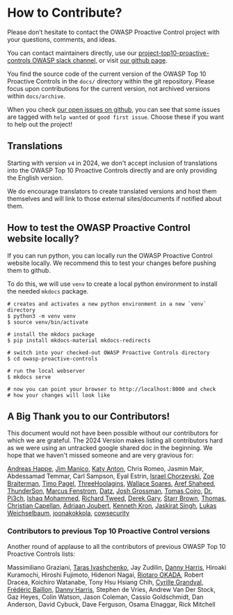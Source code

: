 # How to Contribute?

Please don’t hesitate to contact the OWASP Proactive Control project with your questions, comments, and ideas.

You can contact maintainers directly, use our [project-top10-proactive-controls OWASP slack channel](https://owasp.slack.com/archives/C07KNHZAN1H), or visit [our github page](https://github.com/OWASP/www-project-proactive-controls).

You find the source code of the current version of the OWASP Top 10 Proactive Controls in the `docs/` directory within the git repository. Please focus upon contributions for the current version, not archived versions within `docs/archive`.

When you check [our open issues on github](https://github.com/OWASP/www-project-proactive-controls/issues), you can see that some issues are tagged with `help wanted` or `good first issue`. Choose these if you want to help out the project!


## Translations

Starting with version `v4` in 2024, we don't accept inclusion of translations into the OWASP Top 10 Proactive Controls directly and are only providing the English version.

We do encourage translators to create translated versions and host them themselves and will link to those external sites/documents if notified about them.

## How to test the OWASP Proactive Control website locally?

If you can run python, you can locally run the OWASP Proactive Control website locally. We recommend this to test your changes before pushing them to github.

To do this, we will use `venv` to create a local python environment to install the needed `mkdocs` package.

```shell
# creates and activates a new python environment in a new `venv` directory
$ python3 -m venv venv
$ source venv/bin/activate

# install the mkdocs package
$ pip install mkdocs-material mkdocs-redirects

# switch into your checked-out OWASP Proactive Controls directory
$ cd owasp-proactive-controls

# run the local webserver
$ mkdocs serve

# now you can point your browser to http://localhost:8000 and check
# how your changes will look like
```

## A Big Thank you to our Contributors!

This document would not have been possible without our contributors for which we are grateful. The 2024 Version makes listing all contributors hard as we were using an untracked google shared doc in the beginning. We hope that we haven't missed someone and are very gravious for:

[Andreas Happe](https://github.com/andreashappe), [Jim Manico](https://github.com/jmanico), [Katy Anton](https://github.com/katyanton), Chris Romeo, Jasmin Mair, Abdessamad Temmar, Carl Sampson, Eyal Estrin, [Israel Chorzevski](https://github.com/sro-co-il), [Zoe Braiterman](https://github.com/zbraiterman), [Timo Pagel](https://github.com/wurstbrot), [ThreeHoolagins](https://github.com/ThreeHoolagins), [Wallace Soares](https://github.com/soareswallace), [Aref Shaheed](https://github.com/aref2008), [ThunderSon](https://github.com/ThunderSon), [Marcus Fenstrom](https://github.com/MFernstrom), [Datz](https://github.com/DatzAtWork), [Josh Grossman](https://github.com/tghosth), [Tomas Coiro](https://github.com/CoiroTomas), [Dr. Pi3ch](https://github.com/pi3ch), [Ishaq Mohammed](https://github.com/security-prince), [Richard Tweed](https://github.com/RichardoC), [Derek Gary](https://github.com/DerekGary), [Starr Brown](https://github.com/mamicidal), [Thomas](https://github.com/tthn0), [Christian Capellan](https://github.com/ccapellan), [Adriaan Joubert](https://github.com/adriaanjoubert), [Kenneth Kron](https://github.com/biofool), [Jaskirat Singh](https://github.com/Jassi2004), [Lukas Weichselbaum](https://github.com/lweichselbaum), [joonakokkola](https://github.com/joonakokkola), [cowsecurity](https://github.com/cowsecurity)

### Contributors to previous Top 10 Proactive Control versions

Another round of applause to all the contributors of previous OWASP Top 10 Proactive Controls lists:

Massimiliano Graziani, [Taras Ivashchenko](mailto:taras.ivaschenko@owasp.org), Jay Zudilin, [Danny Harris](mailto:danny.harris@owasp.org), Hiroaki Kuramochi, Hiroshi Fujimoto, Hidenori Nagai, [Riotaro OKADA](mailto:riotaro@owasp.org), Robert Dracea, Koichiro Watanabe, Tony Hsu Hsiang Chih, [Cyrille Grandval](mailto:cyrille.grandval@owasp.org), [Frédéric Baillon](mailto:fbaillon@darkmira.com), [Danny Harris](mailto:danny.harris@owasp.org), Stephen de Vries, Andrew Van Der Stock, Gaz Heyes, Colin Watson, Jason Coleman, Cassio Goldschmidt, Dan Anderson, David Cybuck, Dave Ferguson, Osama Elnaggar, Rick Mitchell
